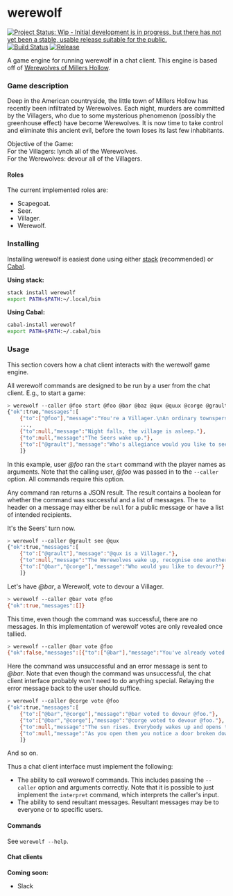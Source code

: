 # werewolf

[![Project Status: Wip - Initial development is in progress, but there has not yet been a stable, usable release suitable for the public.](http://www.repostatus.org/badges/1.0.0/wip.svg)](http://www.repostatus.org/#wip)
[![Build Status](https://travis-ci.org/hjwylde/werewolf.svg?branch=master)](https://travis-ci.org/hjwylde/werewolf)
[![Release](https://img.shields.io/github/release/hjwylde/werewolf.svg)](https://github.com/hjwylde/werewolf/releases/latest)

A game engine for running werewolf in a chat client.
This engine is based off of [Werewolves of Millers Hollow](http://www.games-wiki.org/wiki/Werewolves_of_Millers_Hollow/).

### Game description

Deep in the American countryside, the little town of Millers Hollow has recently been infiltrated by Werewolves.
Each night, murders are committed by the Villagers, who due to some mysterious phenomenon (possibly the greenhouse effect) have become Werewolves.
It is now time to take control and eliminate this ancient evil, before the town loses its last few inhabitants.

Objective of the Game:  
For the Villagers: lynch all of the Werewolves.  
For the Werewolves: devour all of the Villagers.

#### Roles

The current implemented roles are:
* Scapegoat.
* Seer.
* Villager.
* Werewolf.

### Installing

Installing werewolf is easiest done using either
    [stack](https://github.com/commercialhaskell/stack) (recommended) or
    [Cabal](https://github.com/haskell/cabal).

**Using stack:**

```bash
stack install werewolf
export PATH=$PATH:~/.local/bin
```

**Using Cabal:**

```bash
cabal-install werewolf
export PATH=$PATH:~/.cabal/bin
```

### Usage

This section covers how a chat client interacts with the werewolf game engine.

All werewolf commands are designed to be run by a user from the chat client.
E.g., to start a game:
```bash
> werewolf --caller @foo start @foo @bar @baz @qux @quux @corge @grault
{"ok":true,"messages":[
    {"to":["@foo"],"message":"You're a Villager.\nAn ordinary townsperson humbly living in Millers Hollow.\n"},
    ...,
    {"to":null,"message":"Night falls, the village is asleep."},
    {"to":null,"message":"The Seers wake up."},
    {"to":["@grault"],"message":"Who's allegiance would you like to see?"}
    ]}
```

In this example, user _@foo_ ran the `start` command with the player names as arguments.
Note that the calling user, _@foo_ was passed in to the `--caller` option.
All commands require this option.

Any command ran returns a JSON result.
The result contains a boolean for whether the command was successful and a list of messages.
The `to` header on a message may either be `null` for a public message or have a list of intended
    recipients.

It's the Seers' turn now.
```bash
> werewolf --caller @grault see @qux
{"ok":true,"messages":[
    {"to":["@grault"],"message":"@qux is a Villager."},
    {"to":null,"message":"The Werewolves wake up, recognise one another and choose a new victim."},
    {"to":["@bar","@corge"],"message":"Who would you like to devour?"}
    ]}
```

Let's have _@bar_, a Werewolf, vote to devour a Villager.
```bash
> werewolf --caller @bar vote @foo
{"ok":true,"messages":[]}
```

This time, even though the command was successful, there are no messages.
In this implementation of werewolf votes are only revealed once tallied.

```bash
> werewolf --caller @bar vote @foo
{"ok":false,"messages":[{"to":["@bar"],"message":"You've already voted!"}]}
```

Here the command was unsuccessful and an error message is sent to _@bar_.
Note that even though the command was unsuccessful, the chat client interface probably won't need to
    do anything special.
Relaying the error message back to the user should suffice.

```bash
> werewolf --caller @corge vote @foo
{"ok":true,"messages":[
    {"to":["@bar","@corge"],"message":"@bar voted to devour @foo."},
    {"to":["@bar","@corge"],"message":"@corge voted to devour @foo."},
    {"to":null,"message":"The sun rises. Everybody wakes up and opens their eyes..."},
    {"to":null,"message":"As you open them you notice a door broken down and @foo's guts spilling out over the cobblestones. From the look of their personal effects, you deduce they were a Villager."}
    ]}
```

And so on.

Thus a chat client interface must implement the following:
* The ability to call werewolf commands. This includes passing the `--caller` option and arguments
  correctly. Note that it is possible to just implement the `interpret` command, which interprets
  the caller's input.
* The ability to send resultant messages. Resultant messages may be to everyone or to specific
  users.

#### Commands

See `werewolf --help`.

#### Chat clients

**Coming soon:**
* Slack
